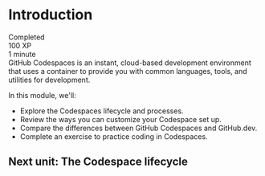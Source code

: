 # Introduction
Completed  
100 XP  
1 minute  
GitHub Codespaces is an instant, cloud-based development environment that uses a container to provide you with common languages, tools, and utilities for development.

In this module, we'll:

- Explore the Codespaces lifecycle and processes.
- Review the ways you can customize your Codespace set up.
- Compare the differences between GitHub Codespaces and GitHub.dev.
- Complete an exercise to practice coding in Codespaces.

## Next unit: The Codespace lifecycle
